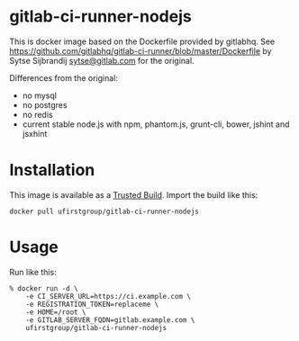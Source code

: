 # gitlab-ci-runner-nodejs

This is docker image based on the Dockerfile provided by gitlabhq. See https://github.com/gitlabhq/gitlab-ci-runner/blob/master/Dockerfile by Sytse Sijbrandij <sytse@gitlab.com> for the original.

Differences from the original:

- no mysql
- no postgres
- no redis
- current stable node.js with npm, phantom.js, grunt-cli, bower, jshint and jsxhint

# Installation

This image is available as a [Trusted Build](https://index.docker.io/u/ufirstgroup/gitlab-ci-runner-nodejs/). Import the build like this:

    docker pull ufirstgroup/gitlab-ci-runner-nodejs

# Usage
Run like this:

    % docker run -d \
        -e CI_SERVER_URL=https://ci.example.com \
        -e REGISTRATION_TOKEN=replaceme \
        -e HOME=/root \
        -e GITLAB_SERVER_FQDN=gitlab.example.com \
        ufirstgroup/gitlab-ci-runner-nodejs

